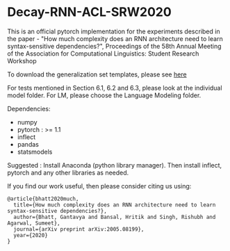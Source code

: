 # Decay-RNN-ACL-SRW2020
This is an official pytorch implementation for the experiments described in the paper - "How much complexity does an RNN architecture need to learn syntax-sensitive dependencies?", Proceedings of the 58th Annual Meeting of the Association for Computational Linguistics: Student Research Workshop

To download the generalization set templates, please see [here](https://drive.google.com/file/d/13Q_zUz5fZxYwGuo_-ZbS20HHUkZEHPzl/view?usp=sharing)

For tests mentioned in Section 6.1, 6.2 and 6.3, please look at the individual model folder. For LM, please choose the Language Modeling folder. 

Dependencies:

* numpy
* pytorch : >= 1.1 
* inflect
* pandas
* statsmodels

Suggested : Install Anaconda (python library manager). Then install inflect, pytorch
and any other libraries as needed.

If you find our work useful, then please consider citing us using:
```
@article{bhatt2020much,
  title={How much complexity does an RNN architecture need to learn syntax-sensitive dependencies?},
  author={Bhatt, Gantavya and Bansal, Hritik and Singh, Rishubh and Agarwal, Sumeet},
  journal={arXiv preprint arXiv:2005.08199},
  year={2020}
}
```
